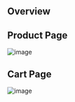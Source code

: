 ## Overview
## Product Page
![image](https://github.com/Abhishek9594/E-commerce-redux-toolkit/assets/83911644/e6daca1f-092d-408f-8862-1cd1b7caff37)

## Cart Page
![image](https://github.com/Abhishek9594/E-commerce-redux-toolkit/assets/83911644/53fb64c5-88ca-44da-847b-37708057ef88)

